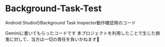 # Background-Task-Test
Android StudioのBackground Task Inspector動作確認用のコード

Geminiに書いてもらったコードです
本プロジェクトを利用したことで生じた損害に対して、当方は一切の責任を負いかねます🙇
